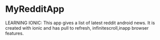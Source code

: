 # MyRedditApp
LEARNING IONIC: 
This app gives a list of latest reddit android news. It is created with ionic and has pull to refresh, infinitescroll,inapp browser features. 


